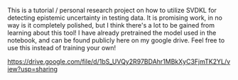 This is a tutorial / personal research project on how to utilize SVDKL for detecting epistemic uncertainty in testing data. 
It is promising work, in no way is it completely polished, but I think there's a lot to be gained from learning about this tool!
I have already pretrained the model used in the notebook, and can be found publicly here on my google drive. Feel free to use this 
instead of training your own!

https://drive.google.com/file/d/1bS_UVQy2R97BDAhr1MBkXyC3FjmTK2YL/view?usp=sharing
